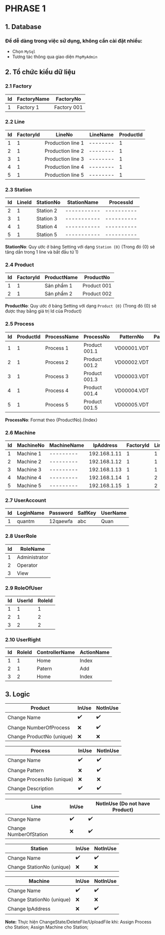 # PHRASE 1

## 1. Database

### Để dễ dàng trong việc sử dụng, không cần cài đặt nhiều:

- Chọn `MySql`
- Tương tác thông qua giao diện `PhpMyAdmin`

## 2. Tổ chức kiểu dữ liệu

### 2.1 Factory

| Id  | FactoryName | FactoryNo   |
| --- | ----------- | ----------- |
| 1   | Factory 1   | Factory 001 |

### 2.2 Line

| Id  | FactoryId | LineNo            | LineName | ProductId |
| --- | --------- | ----------------- | -------- | --------- |
| 1   | 1         | Production line 1 | -------- | 1         |
| 2   | 1         | Production line 2 | -------- | 1         |
| 3   | 1         | Production line 3 | -------- | 1         |
| 4   | 1         | Production line 4 | -------- | 1         |
| 5   | 1         | Production line 5 | -------- | 1         |

### 2.3 Station

| Id  | LineId | StationNo | StationName | ProcessId  |
| --- | ------ | --------- | ----------- | ---------- |
| 2   | 1      | Station 2 | ----------- | ---------- |
| 3   | 1      | Station 3 | ----------- | ---------- |
| 4   | 1      | Station 4 | ----------- | ---------- |
| 5   | 1      | Station 5 | ----------- | ---------- |

**StationNo**: Quy ước ở bảng Setting với dạng `Station {0}` (Trong đó {0} sẽ tăng dần trong 1 line và bắt đầu từ 1)

### 2.4 Product

| Id  | FactoryId | ProductName | ProductNo   |
| --- | --------- | ----------- | ----------- |
| 1   | 1         | Sản phẩm 1  | Product 001 |
| 2   | 1         | Sản phẩm 2  | Product 002 |

**ProductNo**: Quy ước ở bảng Setting với dạng `Product {0}` (Trong đó {0} sẽ được thay bằng giá trị Id của Product)

### 2.5 Process

| Id  | ProductId | ProcessName | ProcessNo     | PatternNo   | PatternDirectory | OperationData | COAttachment | Description |
| --- | --------- | ----------- | ------------- | ----------- | ---------------- | ------------- | ------------ | ----------- |
| 1   | 1         | Process 1   | Product 001.1 | VD00001.VDT |                  |               |              |             |
| 2   | 1         | Process 2   | Product 001.2 | VD00002.VDT |                  |               |              |             |
| 3   | 1         | Process 3   | Product 001.3 | VD00003.VDT |                  |               |              |             |
| 4   | 1         | Process 4   | Product 001.4 | VD00004.VDT |                  |               |              |             |
| 5   | 1         | Process 5   | Product 001.5 | VD00005.VDT |                  |               |              |             |

**ProcessNo**: Format theo {ProductNo}.{Index}

### 2.6 Machine

| Id  | MachineNo | MachineName | IpAddress    | FactoryId | LineId | StationId | COPartNo |
| --- | --------- | ----------- | ------------ | --------- | ------ | --------- | -------- |
| 1   | Machine 1 | ---------   | 192.168.1.11 | 1         | 1      | 1         | COP--    |
| 2   | Machine 2 | ---------   | 192.168.1.12 | 1         | 1      | 2         | COP--    |
| 3   | Machine 3 | ---------   | 192.168.1.13 | 1         | 1      | 3         | COP--    |
| 4   | Machine 4 | ---------   | 192.168.1.14 | 1         | 2      | 4         | COP--    |
| 5   | Machine 5 | ---------   | 192.168.1.15 | 1         | 2      | 5         | COP--    |

### 2.7 UserAccount

| Id  | LoginName | Password | SalfKey | UserName |
| --- | --------- | -------- | ------- | -------- |
| 1   | quantm    | 12qaewfa | abc     | Quan     |

### 2.8 UserRole

| Id  | RoleName      |
| --- | ------------- |
| 1   | Administrator |
| 2   | Operator      |
| 3   | View          |

### 2.9 RoleOfUser

| Id  | UserId | RoleId |
| --- | ------ | ------ |
| 1   | 1      | 1      |
| 2   | 1      | 2      |
| 3   | 2      | 2      |

### 2.10 UserRight

| Id  | RoleId | ControllerName | ActionName |
| --- | ------ | -------------- | ---------- |
| 1   | 1      | Home           | Index      |
| 2   | 1      | Patern         | Add        |
| 3   | 2      | Home           | Index      |

## 3. Logic

| Product                   | InUse | NotInUse |
| ------------------------- | ----- | -------- |
| Change Name               | ✔️    | ✔️       |
| Change NumberOfProcess    | ❌    | ✔️       |
| Change ProductNo (unique) | ❌    | ❌       |

| Process                   | InUse | NotInUse |
| ------------------------- | ----- | -------- |
| Change Name               | ✔️    | ✔️       |
| Change Pattern            | ❌    | ✔️       |
| Change ProcessNo (unique) | ❌    | ❌       |
| Change Description        | ✔️    | ✔️       |

| Line                   | InUse | NotInUse (Do not have Product) |
| ---------------------- | ----- | ------------------------------ |
| Change Name            | ✔️    | ✔️                             |
| Change NumberOfStation | ❌    | ✔️                             |

| Station                   | InUse | NotInUse |
| ------------------------- | ----- | -------- |
| Change Name               | ✔️    | ✔️       |
| Change StationNo (unique) | ❌    | ❌       |

| Machine                   | InUse | NotInUse |
| ------------------------- | ----- | -------- |
| Change Name               | ✔️    | ✔️       |
| Change StationNo (unique) | ❌    | ❌       |
| Change IpAddress          | ❌    | ✔️       |


**Note:** Thực hiện ChangeState/DeleteFile/UploadFile khi: Assign Process cho Station; Assign Machine cho Station;